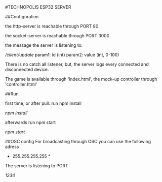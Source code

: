 #TECHNOPOLIS ESP32 SERVER

##Configuration

the http-server is reachable through PORT 80

the socket-server is reachable through PORT 3000

the message the server is listening to:

*/client/update*
param1: id (int)
param2: value (int, 0-100)

There is no catch all listener, but, the server logs every connected and disconnected device.

The game is available through 'index.html', the mock-up controller through 'controller.html'


##Run

first time, or after pull: run npm install

*npm install*

afterwards run npm start

*npm start*

##OSC config
For broadcasting through OSC you can use the following adress

* 255.255.255.255 *

The server is listening to PORT

*1234*